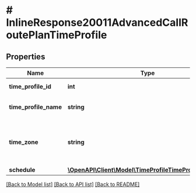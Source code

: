 # # InlineResponse20011AdvancedCallRoutePlanTimeProfile

## Properties

Name | Type | Description | Notes
------------ | ------------- | ------------- | -------------
**time_profile_id** | **int** | Id for time profile | [optional]
**time_profile_name** | **string** | Name of the time profile | [optional]
**time_zone** | **string** | Name of the time zone to be associated with this profile | [optional]
**schedule** | [**\OpenAPI\Client\Model\TimeProfileTimeProfileSchedule**](TimeProfileTimeProfileSchedule.md) |  | [optional]

[[Back to Model list]](../../README.md#models) [[Back to API list]](../../README.md#endpoints) [[Back to README]](../../README.md)
